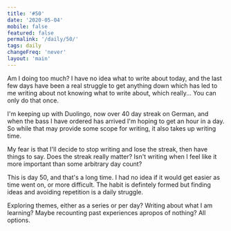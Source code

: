 ```yaml
---
title: '#50'
date: '2020-05-04'
mobile: false
featured: false
permalink: '/daily/50/'
tags: daily
changeFreq: 'never'
layout: 'main'
---
```


Am I doing too much? I have no idea what to write about today, and the last few days have been a real struggle to get anything down which has led to me writing about not knowing what to write about, which really... You can only do that once.

I'm keeping up with Duolingo, now over 40 day streak on German, and when the bass I have ordered has arrived I'm hoping to get an hour in a day. So while that may provide some scope for writing, it also takes up writing time.

My fear is that I'll decide to stop writing and lose the streak, then have things to say. Does the streak really matter? Isn't writing when I feel like it more important than some arbitrary day count?

This is day 50, and that's a long time. I had no idea if it would get easier as time went on, or more difficult. The habit is defintely formed but finding ideas and avoiding repetition is a daily struggle.

Exploring themes, either as a series or per day? Writing about what I am learning? Maybe recounting past experiences apropos of nothing? All options.
